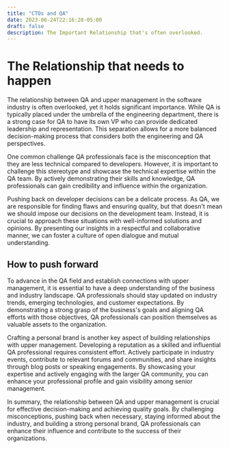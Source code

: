 ```yaml
---
title: "CTOs and QA"
date: 2023-06-24T22:16:28-05:00
draft: false
description: The Important Relationship that's often overlooked.
---
```

# The Relationship that needs to happen
The relationship between QA and upper management in the software industry is often overlooked, yet it holds significant importance. While QA is typically placed under the umbrella of the engineering department, there is a strong case for QA to have its own VP who can provide dedicated leadership and representation. This separation allows for a more balanced decision-making process that considers both the engineering and QA perspectives.

One common challenge QA professionals face is the misconception that they are less technical compared to developers. However, it is important to challenge this stereotype and showcase the technical expertise within the QA team. By actively demonstrating their skills and knowledge, QA professionals can gain credibility and influence within the organization.

Pushing back on developer decisions can be a delicate process. As QA, we are responsible for finding flaws and ensuring quality, but that doesn't mean we should impose our decisions on the development team. Instead, it is crucial to approach these situations with well-informed solutions and opinions. By presenting our insights in a respectful and collaborative manner, we can foster a culture of open dialogue and mutual understanding.

## How to push forward
To advance in the QA field and establish connections with upper management, it is essential to have a deep understanding of the business and industry landscape. QA professionals should stay updated on industry trends, emerging technologies, and customer expectations. By demonstrating a strong grasp of the business's goals and aligning QA efforts with those objectives, QA professionals can position themselves as valuable assets to the organization.

Crafting a personal brand is another key aspect of building relationships with upper management. Developing a reputation as a skilled and influential QA professional requires consistent effort. Actively participate in industry events, contribute to relevant forums and communities, and share insights through blog posts or speaking engagements. By showcasing your expertise and actively engaging with the larger QA community, you can enhance your professional profile and gain visibility among senior management.

In summary, the relationship between QA and upper management is crucial for effective decision-making and achieving quality goals. By challenging misconceptions, pushing back when necessary, staying informed about the industry, and building a strong personal brand, QA professionals can enhance their influence and contribute to the success of their organizations.